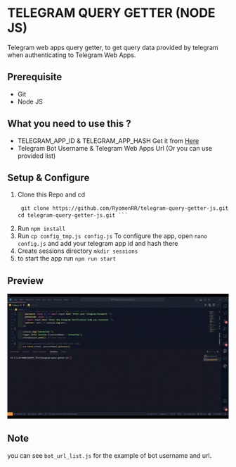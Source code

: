 # TELEGRAM QUERY GETTER (NODE JS)

Telegram web apps query getter, to get query data provided by telegram when authenticating to Telegram Web Apps.

## Prerequisite

- Git
- Node JS

## What you need to use this ?

- TELEGRAM_APP_ID & TELEGRAM_APP_HASH Get it from [Here](https://my.telegram.org/auth?to=apps)
- Telegram Bot Username & Telegram Web Apps Url (Or you can use provided list)

## Setup & Configure

1. Clone this Repo and cd
    ```shell
     git clone https://github.com/RyomenRR/telegram-query-getter-js.git
   cd telegram-query-getter-js.git ```
   
3. Run ```npm install```
5. Run ```cp config_tmp.js config.js```
   To configure the app, open `nano config.js` and add your telegram app id and hash there
6. Create sessions directory ```mkdir sessions```
7. to start the app run ```npm run start```

## Preview
![](Preview.gif)

## Note

you can see `bot_url_list.js` for the example of bot username and url.
